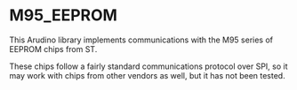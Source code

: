 # M95_EEPROM

This Arudino library implements communications with the M95 series of EEPROM chips from ST.

These chips follow a fairly standard communications protocol over SPI, so it may work
with chips from other vendors as well, but it has not been tested.
